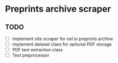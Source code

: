 # Preprints archive scraper

## TODO

* [ ] implement site scraper for osf.io preprints archive
* [ ] implement dataset class for optional PDF storage
* [ ] PDF text extraction class
* [ ] Text preprocessor
